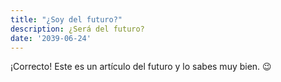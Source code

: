 ```yaml
---
title: "¿Soy del futuro?"
description: ¿Será del futuro?
date: '2039-06-24'
---
```


¡Correcto! Este es un artículo del futuro y lo sabes muy bien. 😉

